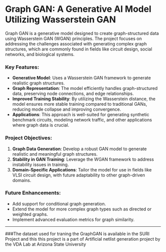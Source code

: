 # Graph GAN: A Generative AI Model Utilizing Wasserstein GAN

Graph GAN is a generative model designed to create graph-structured data using Wasserstein GAN (WGAN) principles. The project focuses on addressing the challenges associated with generating complex graph structures, which are commonly found in fields like circuit design, social networks, and biological systems.

### Key Features:
- **Generative Model**: Uses a Wasserstein GAN framework to generate realistic graph structures.
- **Graph Representation**: The model efficiently handles graph-structured data, preserving node connections, and edge relationships.
- **Improved Training Stability**: By utilizing the Wasserstein distance, the model ensures more stable training compared to traditional GANs, reducing mode collapse and improving convergence.
- **Applications**: This approach is well-suited for generating synthetic benchmark circuits, modeling network traffic, and other applications where graph data is crucial.

### Project Objectives:
1. **Graph Data Generation**: Develop a robust GAN model to generate realistic and meaningful graph structures.
2. **Stability in GAN Training**: Leverage the WGAN framework to address instability issues in training.
3. **Domain-Specific Applications**: Tailor the model for use in fields like VLSI circuit design, with future adaptability to other graph-driven domains.

### Future Enhancements:
- Add support for conditional graph generation.
- Extend the model for more complex graph types such as directed or weighted graphs.
- Implement advanced evaluation metrics for graph similarity.

---

###The dataset used for traning the GraphGAN is available in the SURI Project and this this project is a part of Artificial netlist generation project by the VDA Lab at Arizona State University
